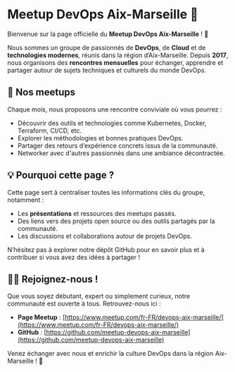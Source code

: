 # Meetup DevOps Aix-Marseille 🚀

Bienvenue sur la page officielle du **Meetup DevOps Aix-Marseille** ! 🎉

Nous sommes un groupe de passionnés de **DevOps**, de **Cloud** et de **technologies modernes**, réunis dans la région d’Aix-Marseille. Depuis **2017**, nous organisons des **rencontres mensuelles** pour échanger, apprendre et partager autour de sujets techniques et culturels du monde DevOps.

## 📅 Nos meetups

Chaque mois, nous proposons une rencontre conviviale où vous pourrez :

- Découvrir des outils et technologies comme Kubernetes, Docker, Terraform, CI/CD, etc.
- Explorer les méthodologies et bonnes pratiques DevOps.
- Partager des retours d’expérience concrets issus de la communauté.
- Networker avec d'autres passionnés dans une ambiance décontractée.

## 💡 Pourquoi cette page ?

Cette page sert à centraliser toutes les informations clés du groupe, notamment :

- Les **présentations** et ressources des meetups passés.
- Des liens vers des projets open source ou des outils partagés par la communauté.
- Les discussions et collaborations autour de projets DevOps.

N’hésitez pas à explorer notre dépôt GitHub pour en savoir plus et à contribuer si vous avez des idées à partager !

## 🧑‍💻 Rejoignez-nous !

Que vous soyez débutant, expert ou simplement curieux, notre communauté est ouverte à tous. Retrouvez-nous ici :

- **Page Meetup** : [https://www.meetup.com/fr-FR/devops-aix-marseille/](https://www.meetup.com/fr-FR/devops-aix-marseille/)
- **GitHub** : [https://github.com/meetup-devops-aix-marseille](https://github.com/meetup-devops-aix-marseille)

Venez échanger avec nous et enrichir la culture DevOps dans la région Aix-Marseille ! 🚀
